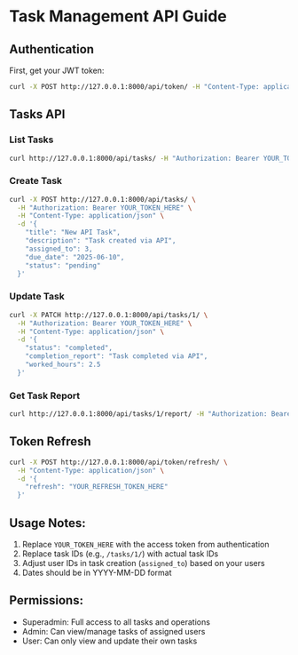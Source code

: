 # Task Management API Guide

## Authentication

First, get your JWT token:
```bash
curl -X POST http://127.0.0.1:8000/api/token/ -H "Content-Type: application/json" -d "{\"username\":\"superadmin\",\"password\":\"admin123\"}"
```

## Tasks API

### List Tasks
```bash
curl http://127.0.0.1:8000/api/tasks/ -H "Authorization: Bearer YOUR_TOKEN_HERE"
```

### Create Task
```bash
curl -X POST http://127.0.0.1:8000/api/tasks/ \
  -H "Authorization: Bearer YOUR_TOKEN_HERE" \
  -H "Content-Type: application/json" \
  -d '{
    "title": "New API Task",
    "description": "Task created via API",
    "assigned_to": 3,
    "due_date": "2025-06-10",
    "status": "pending"
  }'
```

### Update Task
```bash
curl -X PATCH http://127.0.0.1:8000/api/tasks/1/ \
  -H "Authorization: Bearer YOUR_TOKEN_HERE" \
  -H "Content-Type: application/json" \
  -d '{
    "status": "completed",
    "completion_report": "Task completed via API",
    "worked_hours": 2.5
  }'
```

### Get Task Report
```bash
curl http://127.0.0.1:8000/api/tasks/1/report/ -H "Authorization: Bearer YOUR_TOKEN_HERE"
```

## Token Refresh
```bash
curl -X POST http://127.0.0.1:8000/api/token/refresh/ \
  -H "Content-Type: application/json" \
  -d '{
    "refresh": "YOUR_REFRESH_TOKEN_HERE"
  }'
```

## Usage Notes:

1. Replace `YOUR_TOKEN_HERE` with the access token from authentication
2. Replace task IDs (e.g., `/tasks/1/`) with actual task IDs
3. Adjust user IDs in task creation (`assigned_to`) based on your users
4. Dates should be in YYYY-MM-DD format

## Permissions:

- Superadmin: Full access to all tasks and operations
- Admin: Can view/manage tasks of assigned users
- User: Can only view and update their own tasks
